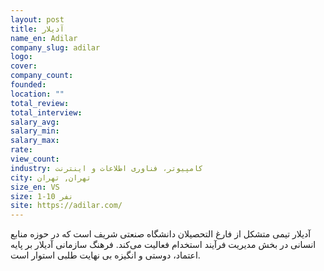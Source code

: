```yaml
---
layout: post
title: آدیلار
name_en: Adilar
company_slug: adilar
logo: 
cover: 
company_count:
founded:
location: ""
total_review: 
total_interview: 
salary_avg: 
salary_min: 
salary_max: 
rate: 
view_count: 
industry: کامپیوتر، فناوری اطلاعات و اینترنت
city: تهران, تهران
size_en: VS
size: 1-10 نفر
site: https://adilar.com/
---
```


آدیلار تیمی متشکل از فارغ التحصیلان دانشگاه صنعتی شریف است که در حوزه منابع انسانی در بخش مدیریت فرآیند استخدام فعالیت می‌کند.  فرهنگ سازمانی آدیلار بر پایه اعتماد، دوستی و انگیزه بی نهایت طلبی استوار است.
